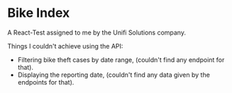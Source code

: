 # Bike Index

A React-Test assigned to me by the Unifi Solutions company.

Things I couldn't achieve using the API:
- Filtering bike theft cases by date range, (couldn't find any endpoint for that).
- Displaying the reporting date, (couldn't find any data given by the endpoints for that).
